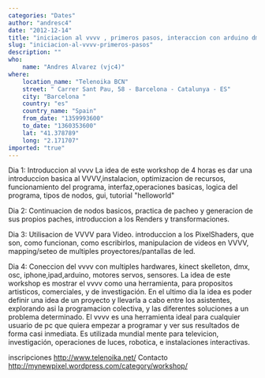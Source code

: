 ```yaml
---
categories: "Dates"
author: "andresc4"
date: "2012-12-14"
title: "iniciacion al vvvv , primeros pasos, interaccion con arduino dmx osc midi y kinect"
slug: "iniciacion-al-vvvv-primeros-pasos"
description: ""
who: 
    name: "Andres Alvarez (vjc4)"
where: 
    location_name: "Telenoika BCN"
    street: " Carrer Sant Pau, 58 - Barcelona - Catalunya - ES"
    city: "Barcelona "
    country: "es"
    country_name: "Spain"
    from_date: "1359993600"
    to_date: "1360353600"
    lat: "41.378789"
    long: "2.171707"
imported: "true"
---
```



Dia 1:
Introduccion al vvvv
La idea de este workshop de 4 horas es dar una introduccion basica al VVVV,instalacion, optimizacion de recursos, funcionamiento del programa, interfaz,operaciones basicas, logica del programa, tipos de nodos, gui, tutorial
"helloworld"


Dia 2:
Continuacion de nodos basicos, practica de pacheo y generacion de sus propios paches, introduccion a los Renders y transformaciones.


Dia 3:
Utilisacion de VVVV para Video. introduccion a los PixelShaders, que son, como funcionan, como escribirlos, manipulacion de videos en VVVV, mapping/seteo de multiples proyectores/pantallas de led.


Dia 4:
Coneccion del vvvv con multiples hardwares, kinect skelleton, dmx, osc, iphone,ipad,arduino, motores servos, sensores.
La idea de este workshop es mostrar el vvvv como una herramienta, para propositos artisticos, comerciales, y de investigación. En el ultimo dia la idea es poder definir una idea de un proyecto y llevarla a cabo entre los asistentes, explorando asi la programacion colectiva, y las diferentes soluciones a un problema determinado.
El vvvv es una herramienta ideal para cualquier usuario de pc que quiera empezar a programar y ver sus resultados de forma casi inmediata. Es utilizada mundial mente para televicion, investigación, operaciones de luces, robotica,  e instalaciones interactivas.

inscripciones http://www.telenoika.net/
Contacto  http://mynewpixel.wordpress.com/category/workshop/